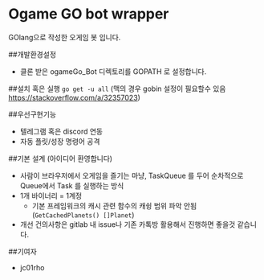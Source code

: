 # Ogame GO bot wrapper
GOlang으로 작성한 오게임 봇 입니다.

##개발환경설정
- 클론 받은 ogameGo_Bot 디렉토리를 GOPATH 로 설정합니다.


##설치 혹은 실행
```go get -u all``` (맥의 경우  gobin 설정이 필요할수 있음 https://stackoverflow.com/a/32357023)


##우선구현기능
- 텔레그램 혹은 discord 연동
- 자동 플릿/성장 명령어 공격

##기본 설계 (아이디어 환영합니다)
- 사람이 브라우저에서 오게임을 즐기는 마냥, TaskQueue 를 두어 순차적으로 Queue에서 Task 를 실행하는 방식
- 1개 바이너리 = 1계정
  - 기본 프레임워크의 캐시 관련 함수의 캐슁 범위 파악 안됨 (``` GetCachedPlanets() []Planet ```)
- 개선 건의사항은 gitlab  내 issue나 기존 카톡방 활용해서 진행하면 좋을것 같습니다.

       

##기여자
- jc01rho

